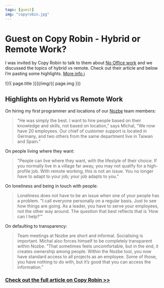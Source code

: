 ```yaml
---
tags: [guest]
img: "copyrobin.jpg"
---
```


# Guest on Copy Robin - Hybrid or Remote Work?

I was invited by Copy Robin to talk to them about [No Office work](/nooffice/) and we discussed the topics of hybrid vs remote. Check out their article and below I’m pasting some highlights.
 [More info ℹ️][l]

<!--More-->

![{{ page.title }}](/img/{{ page.img }})

## Highlights on Hybrid vs Remote Work

On hiring my first programmer and locations of our [Nozbe][n] team members:

> "He was simply the best. I want to hire people based on their knowledge and skills, not based on location," says Michal, "We now have 20 employees. Our chief of customer support is located in Germany, and two others from the same department live in Taiwan and Spain."

On people living where they want:

> "People can live where they want, with the lifestyle of their choice. If you normally live in a village far away, you may not qualify for a high-profile job. With remote working, this is not an issue. You no longer have to adapt to your job; your job adapts to you."

On loneliness and being in touch with people:

> Loneliness does not have to be an issue when one of your people has a problem. "I call everyone personally on a regular basis. Just to see how things are going. As a leader, you have to serve your employees, not the other way around. The question that best reflects that is ‘How can I help?’"

On defaulting to transparency:

> Team meetings at Nozbe are short and informal. Socialising is important. Michal also forces himself to be completely transparent within Nozbe. "That sometimes feels uncomfortable, but in the end, it creates ownership among people. Within the Nozbe tool, you now have standard access to all projects as an employee. Some of those, you have nothing to do with, but it’s good that you can access the information."

### [Check out the full article on Copy Robin >>][l]

[l]: https://copyrobin.com/news/101/hybrid-vs-remote-work-what-is-most-suitable-for-you-or-for-your-organisation

[n]: https://michael.gratis/nozbe
[np]: https://michael.gratis/nozbepersonal